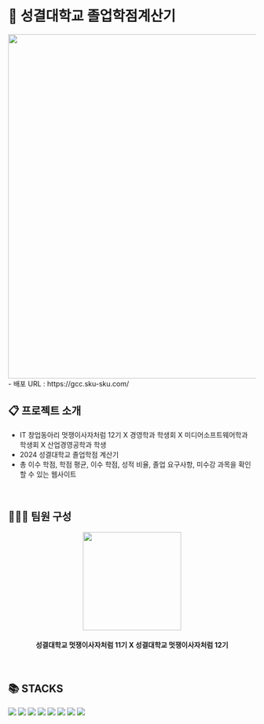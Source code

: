 # 📌 성결대학교 졸업학점계산기

<div align="center">
 <img src="https://github.com/ckdwns1221/ckdwns1221/assets/130385395/c9f1d5a5-e9ac-4937-a98b-f5e3bb7dc1e5.png" width="700" height="auto">
</div>
- 배포 URL : https://gcc.sku-sku.com/
  
<br>

## 📋 프로젝트 소개

- IT 창업동아리 멋쟁이사자처럼 12기 X 경영학과 학생회 X 미디어소프트웨어학과 학생회 X 산업경영공학과 학생
- 2024 성결대학교 졸업학점 계산기
- 총 이수 학점, 학점 평균, 이수 학점, 성적 비율, 졸업 요구사항, 미수강 과목을 확인할 수 있는 웹사이트

<br>

## 👨🏻‍💻 팀원 구성

<div align="center">
<img src="https://github.com/ckdwns1221/ckdwns1221/assets/130385395/62beb26f-4674-4043-90b1-e3c941a6840e" width="200" height="auto">
<br />
<h4>
성결대학교 멋쟁이사자처럼 11기 X 성결대학교 멋쟁이사자처럼 12기 
</h4>

</div>

<br>

## 📚 STACKS
  <img src="https://img.shields.io/badge/html5-E34F26?style=for-the-badge&logo=html5&logoColor=white"> <img src="https://img.shields.io/badge/css-1572B6?style=for-the-badge&logo=css3&logoColor=white"> <img src="https://img.shields.io/badge/bootstrap-7952B3?style=for-the-badge&logo=bootstrap&logoColor=white"> <img src="https://img.shields.io/badge/javascript-F7DF1E?style=for-the-badge&logo=javascript&logoColor=black"> <img src="https://img.shields.io/badge/python-3776AB?style=for-the-badge&logo=python&logoColor=white"> <img src="https://img.shields.io/badge/mongoDB-47A248?style=for-the-badge&logo=MongoDB&logoColor=white">  <img src="https://img.shields.io/badge/github-181717?style=for-the-badge&logo=github&logoColor=white"> <img src="https://img.shields.io/badge/git-F05032?style=for-the-badge&logo=git&logoColor=white">

